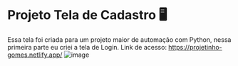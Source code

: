 # Projeto Tela de Cadastro 🖥️

Essa tela foi criada para um projeto maior de automação com Python, nessa primeira parte eu criei a tela de Login.
Link de acesso: https://projetinho-gomes.netlify.app/
![image](https://github.com/joyceanner/ProjetoTelaDeCadastro/assets/148151191/256fcbcd-83dc-459a-b19f-451328f04bb7)

